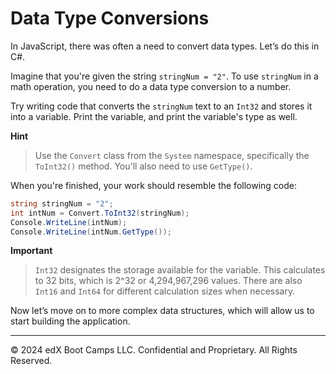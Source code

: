 # Data Type Conversions

In JavaScript, there was often a need to convert data types. Let’s do this in C#.

Imagine that you're given the string `stringNum = "2"`. To use `stringNum` in a math operation, you need to do a data type conversion to a number.

Try writing code that converts the `stringNum` text to an `Int32` and stores it into a variable. Print the variable, and print the variable's type as well.

**Hint**

> Use the `Convert` class from the `System` namespace, specifically the `ToInt32()` method. You'll also need to use `GetType()`.
  
When you're finished, your work should resemble the following code:

```cs
string stringNum = "2";
int intNum = Convert.ToInt32(stringNum);
Console.WriteLine(intNum);
Console.WriteLine(intNum.GetType());
```

**Important**

> `Int32` designates the storage available for the variable. This calculates to 32 bits, which is 2^32 or 4,294,967,296 values. There are also `Int16` and `Int64` for different calculation sizes when necessary.

Now let’s move on to more complex data structures, which will allow us to start building the application.

---
© 2024 edX Boot Camps LLC. Confidential and Proprietary. All Rights Reserved.